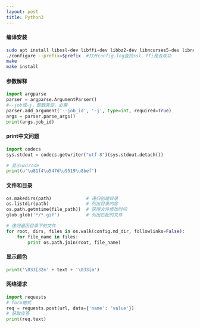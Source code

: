 ```yaml
---
layout: post
title: Python3
---
```


#### 编译安装
```bash
sudo apt install libssl-dev libffi-dev libbz2-dev libncurses5-dev libncursesw5-dev
./configure --prefix=$prefix  #打开config.log查找ssl、ffi是否成功
make
make install
```

#### 参数解释

```python
import argparse
parser = argparse.ArgumentParser()
#--job或-j，整数类型，必需
parser.add_argument('--job_id', '-j', type=int, required=True)
args = parser.parse_args()
print(args.job_id)
```



#### print中文问题

```python
import codecs
sys.stdout = codecs.getwriter("utf-8")(sys.stdout.detach())

# 显示unicode
print(u'\u81f4\u547d\u9519\u8bef')
```

#### 文件和目录

```python
os.makedirs(path)             # 递归创建目录
os.listdir(path)              # 列出目录内容
os.path.getmtime(file_path))  # 获得文件修改时间
glob.glob('*/*.gif')          # 列出匹配的文件

# 递归遍历目录下的文件
for root, dirs, files in os.walk(config.md_dir, followlinks=False):
    for file_name in files:
        print os.path.join(root, file_name)
```

#### 显示颜色

```python
print('\033[32m' + text + '\033[m')
```

#### 网络请求

```python
import requests
# form格式
req = requests.post(url, data={'name': 'value'})
# 获取应答
print(req.text)
```

